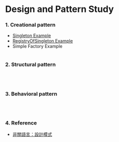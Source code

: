 ﻿# Design and Pattern Study

### 1. Creational pattern
- [Singleton Example](https://github.com/changemyminds/Design-and-Pattern/tree/master/Singleton/src/com/company)
- [RegistryOfSingleton Example](https://github.com/changemyminds/Design-and-Pattern/tree/master/RegistryOfSingleton/src)
- Simple Factory Example
<br><br>

### 2. Structural pattern
<br><br>

### 3. Behavioral pattern
<br><br>

### 4. Reference
- [非關語言：設計模式](https://openhome.cc/Gossip/DesignPattern/)



